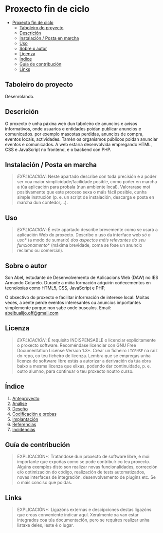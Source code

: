 # Proxecto fin de ciclo

- [Proxecto fin de ciclo](#proxecto-fin-de-ciclo)
  - [Taboleiro do proyecto](#taboleiro-do-proyecto)
  - [Descrición](#descrición)
  - [Instalación / Posta en marcha](#instalación--posta-en-marcha)
  - [Uso](#uso)
  - [Sobre o autor](#sobre-o-autor)
  - [Licenza](#licenza)
  - [Índice](#índice)
  - [Guía de contribución](#guía-de-contribución)
  - [Links](#links)


## Taboleiro do proyecto

Desenrolando.

## Descrición

O proxecto é unha páxina web dun taboleiro de anuncios e avisos informativos, onde usuarios e entidades poidan publicar anuncios e comunicados. por exemplo mascotas perdidas, anuncios de compra, eventos locais, actividades. 
Tamén os organismos públicos poidan anunciar eventos e comunicados.
A web estaría desenvolvida empregando HTML, CSS e JavaScript no frontend, e o backend con PHP.

## Instalación / Posta en marcha

> *EXPLICACIÓN*: Neste apartado describe con toda precisión e a poder ser coa maior simplicidade/facilidade posible, como poñer en marcha a túa aplicación para probala (nun ambiente local). Valorarase moi positivamente que este proceso sexa o máis fácil posible, cunha simple instrución (p. e. un script de instalación, descarga e posta en marcha dun contedor,...).
>

## Uso

> *EXPLICACIÓN*: É este apartado describe brevemente como se usará a aplicación Web do proxecto. Describe o uso da interface web *só o uso** (a modo de sumario) *dos aspectos máis relevantes do seu funcionamento** (máxima brevidade, coma se fose un anuncio reclamo ou comercial).
>

## Sobre o autor

Son Abel, estudante de Desenvolvemento de Aplicacions Web (DAW) no IES Armando Cotarelo.
Durante a miña formación adquirín coñecementos en tecnoloxías como HTML5, CSS, JavaScript e PHP,

O obxectivo do proxecto e facilitar información de interese local. Moitas veces, a xente perde eventos interesantes ou anuncios importantes simplemente porque non sabe onde buscalos.
Email: abelbualijo.off@gmail.com

## Licenza

> *EXPLICACIÓN*: É requisito INDISPENSABLE o licenciar explicitamente o proxecto software. Recoméndase licenciar con GNU Free Documentation License Version 1.3*. Crear un ficheiro `LICENSE` na raiz do repo, co teu ficheiro de licenza. Lembra que se empregas unha licenza de software libre estás a autorizar a derivación da túa obra baixo a mesma licenza que elixas, podendo dar continuidade, p. e. outro alumno, para continuar o teu proxecto noutro curso.

## Índice

1. [Anteproyecto](doc/1_Anteproxecto.md)
2. [Análise](doc/2_Analise.md)
3. [Deseño](doc/3_Deseño.md)
4. [Codificación e probas](doc/4_Codificacion_e_probas.md)
5. [Implantación](doc/5_Implantación.md)
6. [Referencias](doc/6_Referencias.md)
7. [Incidencias](doc/7_Incidencias.md)

## Guía de contribución

> EXPLICACIÓN*: Tratándose dun proxecto de software libre, é moi importante que expoñas como se pode contribuír co teu proxecto. Algúns exemplos disto son realizar novas funcionalidades, corrección e/o optimización do código, realización de tests automatizados, novas interfaces de integración, desenvolvemento de plugins etc. Se o máis conciso que poidas.

## Links

> EXPLICACIÓN*: Ligazóns externas e descipciones destas ligazóns que creas conveniente indicar aquí. Xeralmente xa van estar integrados coa túa documentación, pero se requires realizar unha listaxe deles, leste é o lugar.
>
